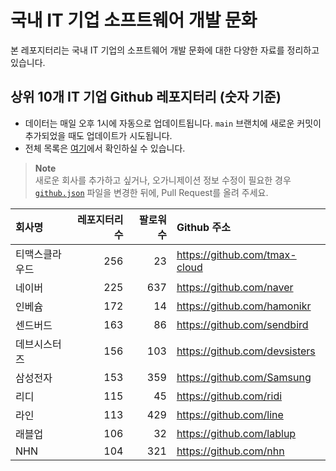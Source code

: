 # 국내 IT 기업 소프트웨어 개발 문화
본 레포지터리는 국내 IT 기업의 소프트웨어 개발 문화에 대한 다양한 자료를 정리하고 있습니다.

## 상위 10개 IT 기업 Github 레포지터리 (숫자 기준)

- 데이터는 매일 오후 1시에 자동으로 업데이트됩니다. `main` 브랜치에 새로운 커밋이 추가되었을 때도 업데이트가 시도됩니다.
- 전체 목록은 [여기](./github.md)에서 확인하실 수 있습니다.

> **Note**<br />
> 새로운 회사를 추가하고 싶거나, 오가니제이션 정보 수정이 필요한 경우 [`github.json`](./github.json) 파일을 변경한 뒤에, Pull Request를 올려 주세요.

<!-- MARKDOWN_TABLE(GITHUB): START -->

| **회사명** | **레포지터리 수** | **팔로워 수** | **Github 주소** |
|:---|---:|---:|:---|
| 티맥스클라우드 | 256 | 23 | https://github.com/tmax-cloud |
| 네이버 | 225 | 637 | https://github.com/naver |
| 인베슘 | 172 | 14 | https://github.com/hamonikr |
| 센드버드 | 163 | 86 | https://github.com/sendbird |
| 데브시스터즈 | 156 | 103 | https://github.com/devsisters |
| 삼성전자 | 153 | 359 | https://github.com/Samsung |
| 리디 | 115 | 45 | https://github.com/ridi |
| 라인 | 113 | 429 | https://github.com/line |
| 래블업 | 106 | 32 | https://github.com/lablup |
| NHN | 104 | 321 | https://github.com/nhn |

<!-- MARKDOWN_TABLE(GITHUB): END -->
